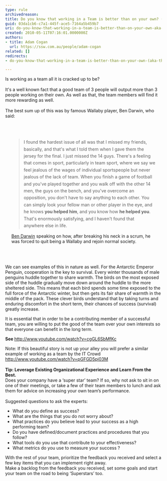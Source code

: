 ```yaml
---
type: rule
archivedreason: 
title: Do you know that working in a Team is better than on your own? (aka The Ben Darwin Rule)
guid: 03da1cb6-c7a1-445f-ace5-7164a5b459b7
uri: do-you-know-that-working-in-a-team-is-better-than-on-your-own-aka-the-ben-darwin-rule
created: 2010-05-11T07:16:01.0000000Z
authors:
- title: Adam Cogan
  url: https://ssw.com.au/people/adam-cogan
related: []
redirects:
- do-you-know-that-working-in-a-team-is-better-than-on-your-own-(aka-the-ben-darwin-rule)

---
```



Is working as a team all it is cracked up to be?<br>
<br>
It's a well known fact that a good team of 3 people will output more than&#160;3 people working on their own. As well as that, the team members will&#160;find it more rewarding as well.<br>
&#160;<br>
The best sum up of this was by famous Wallaby player, Ben Darwin, who said&#58; 
​​​​
<br><excerpt class='endintro'></excerpt><br>
  <div class="quote" style="padding-bottom&#58;20px;padding-left&#58;20px;padding-right&#58;20px;padding-top&#58;20px;">
    <blockquote style="line-height&#58;1.6;">I found the hardest issue of all was that I missed my friends, basically, and that's what I told them when I gave them the jersey for the final. I just missed the&#160;14 guys. There's a feeling that comes in sport, particularly in team sport, where we say we feel jealous of the wages of individual sportspeople but never jealous of the lack of team. When you finish a game of football and you've played together and you walk off with the other 14 men, the guys on the bench, and you've overcome an opposition, you don't have to say anything to each other. You can simply look your fellow man or other player in the eye, and he knows <strong>you helped him</strong>, and you know how <strong>he helped you</strong>. That's enormously satisfying, and I haven't found that anywhere else in life.</blockquote>
    <img src="/Management/RulesToBetterScrumUsingTFS/PublishingImages/Darwin.jpg" alt="" style="padding-left&#58;10px;float&#58;right;" />
<p><a shape="rect" href="http&#58;//www.abc.net.au/rn/sportsfactor/stories/2007/2024628.htm">Ben Darwin</a> speaking on how,&#160;after breaking his neck in a scrum, he was forced to quit being a Wallaby and rejoin normal society.</p>
</div>
<br>
<p>We can see examples of this in nature as well. For the Antarctic Emperor Penguin, cooperation is the key to survival. Every winter thousands of male penguins huddle together to share warmth. The birds on the most exposed side of the huddle gradually move down around the huddle to the more sheltered side. This means that each bird spends some time exposed to the full force of the Antarctic winter, but then gets its fair share of warmth in the middle of the pack. These clever birds understand that by taking turns and enduring discomfort in the short term, their chances of success (survival) greatly increase. </p>
<p>It is essential that in order to be a contributing member of a successful team, you are willing to put the good of the team over your own interests so that everyone can benefit in the long term.</p>
<p><strong>See </strong><a shape="rect" href="http&#58;//www.youtube.com/watch?v=cgGL6SbMfKc">http&#58;//www.youtube.com/watch?v=cgGL6SbMfKc</a></p>
<p>Note&#58; If this beautiful story is not up your alley you will prefer a similar example of working as a team by the IT Crowd <a shape="rect" href="http&#58;//www.youtube.com/watch?v=pGFGD5pj03M">http&#58;//www.youtube.com/watch?v=pGFGD5pj03M</a>&#160;&#160; <br>
<br>
<strong>Tip&#58; Leverage Existing Organizational Experience and Learn From the Best.<br>
</strong>Does your company have a ‘super star’ team? If so, why not ask to sit in on one of their meetings, or take a few of their team members to lunch and ask them for advice on increasing your own team’s performance.<br>
<br>
Suggested questions to ask the experts&#58;</p>
<ul>
    <li>What do you define as success? </li>
    <li>What are the things that you do not worry about? </li>
    <li>What practices do you believe lead to your success as a high performing team? </li>
    <li>Do you have defined/document practices and procedures that you follow? </li>
    <li>What tools do you use that contribute to your effectiveness? </li>
    <li>What metrics do you use to measure your success ? </li>
</ul>
<p>With the rest of your team, prioritize the feedback you received and select a few key items that you can implement right away.<br>
Make a backlog from the feedback you received, set some goals and start your team on the road to being ‘Superstars’ too.</p>



